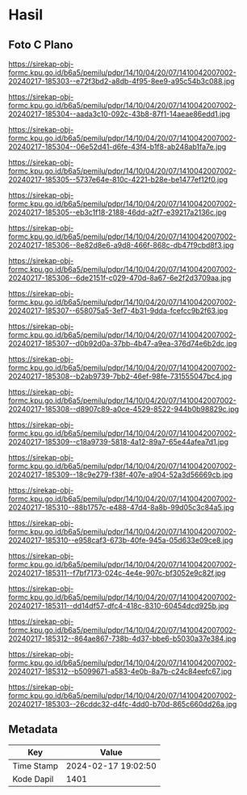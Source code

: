# Hasil

## Foto C Plano

https://sirekap-obj-formc.kpu.go.id/b6a5/pemilu/pdpr/14/10/04/20/07/1410042007002-20240217-185303--e72f3bd2-a8db-4f95-8ee9-a95c54b3c088.jpg

https://sirekap-obj-formc.kpu.go.id/b6a5/pemilu/pdpr/14/10/04/20/07/1410042007002-20240217-185304--aada3c10-092c-43b8-87f1-14aeae86edd1.jpg

https://sirekap-obj-formc.kpu.go.id/b6a5/pemilu/pdpr/14/10/04/20/07/1410042007002-20240217-185304--06e52d41-d6fe-43f4-b1f8-ab248ab1fa7e.jpg

https://sirekap-obj-formc.kpu.go.id/b6a5/pemilu/pdpr/14/10/04/20/07/1410042007002-20240217-185305--5737e64e-810c-4221-b28e-be1477ef12f0.jpg

https://sirekap-obj-formc.kpu.go.id/b6a5/pemilu/pdpr/14/10/04/20/07/1410042007002-20240217-185305--eb3c1f18-2188-46dd-a2f7-e39217a2136c.jpg

https://sirekap-obj-formc.kpu.go.id/b6a5/pemilu/pdpr/14/10/04/20/07/1410042007002-20240217-185306--8e82d8e6-a9d8-466f-868c-db47f9cbd8f3.jpg

https://sirekap-obj-formc.kpu.go.id/b6a5/pemilu/pdpr/14/10/04/20/07/1410042007002-20240217-185306--6de2151f-c029-470d-8a67-6e2f2d3709aa.jpg

https://sirekap-obj-formc.kpu.go.id/b6a5/pemilu/pdpr/14/10/04/20/07/1410042007002-20240217-185307--658075a5-3ef7-4b31-9dda-fcefcc9b2f63.jpg

https://sirekap-obj-formc.kpu.go.id/b6a5/pemilu/pdpr/14/10/04/20/07/1410042007002-20240217-185307--d0b92d0a-37bb-4b47-a9ea-376d74e6b2dc.jpg

https://sirekap-obj-formc.kpu.go.id/b6a5/pemilu/pdpr/14/10/04/20/07/1410042007002-20240217-185308--b2ab9739-7bb2-46ef-98fe-731555047bc4.jpg

https://sirekap-obj-formc.kpu.go.id/b6a5/pemilu/pdpr/14/10/04/20/07/1410042007002-20240217-185308--d8907c89-a0ce-4529-8522-944b0b98829c.jpg

https://sirekap-obj-formc.kpu.go.id/b6a5/pemilu/pdpr/14/10/04/20/07/1410042007002-20240217-185309--c18a9739-5818-4a12-89a7-65e44afea7d1.jpg

https://sirekap-obj-formc.kpu.go.id/b6a5/pemilu/pdpr/14/10/04/20/07/1410042007002-20240217-185309--18c9e279-f38f-407e-a904-52a3d56669cb.jpg

https://sirekap-obj-formc.kpu.go.id/b6a5/pemilu/pdpr/14/10/04/20/07/1410042007002-20240217-185310--88b1757c-e488-47d4-8a8b-99d05c3c84a5.jpg

https://sirekap-obj-formc.kpu.go.id/b6a5/pemilu/pdpr/14/10/04/20/07/1410042007002-20240217-185310--e958caf3-673b-40fe-945a-05d633e09ce8.jpg

https://sirekap-obj-formc.kpu.go.id/b6a5/pemilu/pdpr/14/10/04/20/07/1410042007002-20240217-185311--f7bf7173-024c-4e4e-907c-bf3052e9c82f.jpg

https://sirekap-obj-formc.kpu.go.id/b6a5/pemilu/pdpr/14/10/04/20/07/1410042007002-20240217-185311--dd14df57-dfc4-418c-8310-60454dcd925b.jpg

https://sirekap-obj-formc.kpu.go.id/b6a5/pemilu/pdpr/14/10/04/20/07/1410042007002-20240217-185312--864ae867-738b-4d37-bbe6-b5030a37e384.jpg

https://sirekap-obj-formc.kpu.go.id/b6a5/pemilu/pdpr/14/10/04/20/07/1410042007002-20240217-185312--b5099671-a583-4e0b-8a7b-c24c84eefc67.jpg

https://sirekap-obj-formc.kpu.go.id/b6a5/pemilu/pdpr/14/10/04/20/07/1410042007002-20240217-185303--26cddc32-d4fc-4dd0-b70d-865c660dd26a.jpg


## Metadata

| Key        | Value               |
| ---------- | ------------------- |
| Time Stamp | 2024-02-17 19:02:50 |
| Kode Dapil | 1401                |



